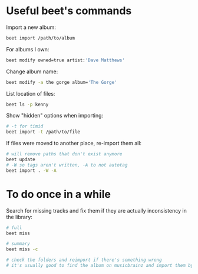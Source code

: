 Useful beet's commands
======================

Import a new album:

```bash
beet import /path/to/album
```

For albums I own:

```bash
beet modify owned=true artist:'Dave Matthews'
```

Change album name:

```bash
beet modify -a the gorge album='The Gorge'
```

List location of files:

```bash
beet ls -p kenny
```

Show "hidden" options when importing:

```bash
# -t for timid
beet import -t /path/to/file
```

If files were moved to another place, re-import them all:

```bash
# will remove paths that don't exist anymore
beet update
# -W so tags aren't written, -A to not autotag
beet import . -W -A
```


To do once in a while
=====================

Search for missing tracks and fix them if they are actually inconsistency in the library:

```bash
# full
beet miss

# summary
beet miss -c

# check the folders and reimport if there's something wrong
# it's usually good to find the album on musicbrainz and import them by id
```

